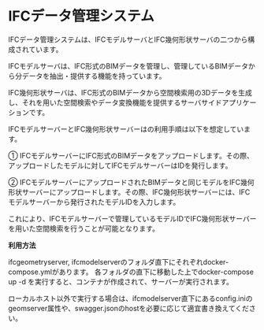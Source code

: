 # IFCデータ管理システム

IFCデータ管理システムは、IFCモデルサーバとIFC幾何形状サーバの二つから構成されています。

IFCモデルサーバは、IFC形式のBIMデータを管理し、管理しているBIMデータから分データを抽出・提供する機能を持っています。

IFC幾何形状サーバは、IFC形式のBIMデータから空間検索用の3Dデータを生成し、それを用いた空間検索やデータ変換機能を提供するサーバサイドアプリケーションです。

IFCモデルサーバーとIFC幾何形状サーバーはの利用手順は以下を想定しています。

① IFCモデルサーバーにIFC形式のBIMデータをアップロードします。その際、アップロードしたモデルに対してIFCモデルサーバーはIDを発行します。

② IFCモデルサーバーにアップロードされたBIMデータと同じモデルをIFC幾何形状サーバーにアップロードします。その際、IFC幾何形状サーバーには、IFCモデルサーバーから発行されたモデルIDを入力します。

これにより、IFCモデルサーバーで管理しているモデルIDでIFC幾何形状サーバーを用いた空間検索を行うことが可能となります。

**利用方法**

ifcgeometryserver, ifcmodelserverのフォルダ直下にそれぞれdocker-compose.ymlがあります。
各フォルダの直下に移動した上でdocker-compose up -d を実行すると、コンテナが作成されて、サーバーが実行されます。

ローカルホスト以外で実行する場合は、ifcmodelserver直下にあるconfig.iniのgeomserver属性や、swagger.jsonのhostを必要に応じて適宜書き換えてください。


